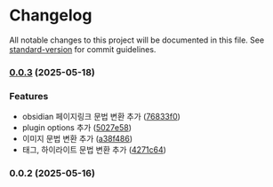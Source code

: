 # Changelog

All notable changes to this project will be documented in this file. See [standard-version](https://github.com/conventional-changelog/standard-version) for commit guidelines.

### [0.0.3](https://github.com/Vespucci95/gatsby-remark-obsidian-syntax/compare/v0.0.2...v0.0.3) (2025-05-18)


### Features

* obsidian 페이지링크 문법 변환 추가 ([76833f0](https://github.com/Vespucci95/gatsby-remark-obsidian-syntax/commit/76833f07c58b66379ed7893192656306f49f470f))
* plugin options 추가 ([5027e58](https://github.com/Vespucci95/gatsby-remark-obsidian-syntax/commit/5027e58e2177247f0b6377d9bde3c5cc449d6468))
* 이미지 문법 변환 추가 ([a38f486](https://github.com/Vespucci95/gatsby-remark-obsidian-syntax/commit/a38f486d5f96f75a38b901ccea690db3f6d37eee))
* 태그, 하이라이트 문법 변환 추가 ([4271c64](https://github.com/Vespucci95/gatsby-remark-obsidian-syntax/commit/4271c640bd3b96a970c65cf317e3da043368faad))

### 0.0.2 (2025-05-16)

